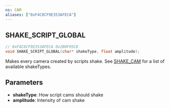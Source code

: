 ```yaml
---
ns: CAM
aliases: ["0xF4C8CF9E353AFECA"]
---
```

## SHAKE_SCRIPT_GLOBAL

```c
// 0xF4C8CF9E353AFECA 0x2B0F05CD
void SHAKE_SCRIPT_GLOBAL(char* shakeType, float amplitude);
```

Makes every camera created by scripts shake.
See [SHAKE_CAM](#_0x6A25241C340D3822) for a list of available shakeTypes.

## Parameters
* **shakeType**: How script cams should shake
* **amplitude**: Intensity of cam shake


